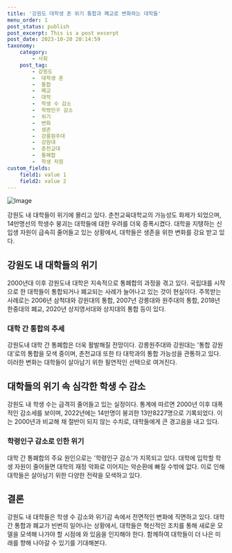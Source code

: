 ```yaml
---
title: '강원도 대학생 존 위기 통합과 폐교로 변화하는 대학들'
menu_order: 1
post_status: publish
post_excerpt: This is a post excerpt
post_date: 2023-10-20 20:14:59
taxonomy:
    category:
        - 사회
    post_tag:
        - 강원도
        -  대학생 존
        -  통합
        -  폐교
        -  대학
        -  학생 수 감소
        -  학령인구 감소
        -  위기
        -  변화
        -  생존
        -  강릉원주대
        -  강원대
        -  춘천교대
        -  통폐합
        -  학생 자원
custom_fields:
    field1: value 1
    field2: value 2
---
```


![Image](https://imgnews.pstatic.net/image/654/2024/02/07/0000065372_001_20240207000744563.jpeg?type=w647)


강원도 내 대학들이 위기에 몰리고 있다. 춘천교육대학교의 가능성도 화제가 되었으며, 14만명선의 학생수 붕괴는 대학들에 대한 우려를 더욱 증폭시켰다. 대학을 지탱하는 신입생 자원이 급속히 줄어들고 있는 상황에서, 대학들은 생존을 위한 변화를 강요 받고 있다.

## 강원도 내 대학들의 위기

2000년대 이후 강원도내 대학은 지속적으로 통폐합의 과정을 겪고 있다. 국립대를 시작으로 한 대학들이 통합되거나 폐교되는 사례가 늘어나고 있는 것이 현실이다. 주목받는 사례로는 2006년 삼척대와 강원대의 통합, 2007년 강릉대와 원주대의 통합, 2018년 한중대의 폐교, 2020년 상지영서대와 상지대의 통합 등이 있다.

### 대학 간 통합의 추세

강원도내 대학 간 통폐합은 더욱 활발해질 전망이다. 강릉원주대와 강원대는 '통합 강원대'로의 통합을 모색 중이며, 춘천교대 또한 타 대학과의 통합 가능성을 관통하고 있다. 이러한 변화는 대학들이 살아남기 위한 필연적인 선택으로 여겨진다.

## 대학들의 위기 속 심각한 학생 수 감소

강원도 내 학생 수는 급격히 줄어들고 있는 실정이다. 통계에 따르면 2000년 이후 대폭적인 감소세를 보이며, 2022년에는 14만명이 붕괴한 13만8227명으로 기록되었다. 이는 2000년과 비교해 채 절반이 되지 않는 수치로, 대학들에게 큰 경고음을 내고 있다.

### 학령인구 감소로 인한 위기

대학 간 통폐합의 주요 원인으로는 '학령인구 감소'가 지목되고 있다. 대학에 입학할 학생 자원이 줄어들면 대학의 재정 악화로 이어지는 악순환에 빠질 수밖에 없다. 이로 인해 대학들은 살아남기 위한 다양한 전략을 모색하고 있다.

## 결론

강원도 내 대학들은 학생 수 감소와 위기감 속에서 전면적인 변화에 직면하고 있다. 대학 간 통합과 폐교가 빈번히 일어나는 상황에서, 대학들은 혁신적인 조치를 통해 새로운 모델을 모색해 나가야 할 시점에 와 있음을 인지해야 한다. 함께하여 대학들이 더 나은 미래를 향해 나아갈 수 있기를 기대해본다.
